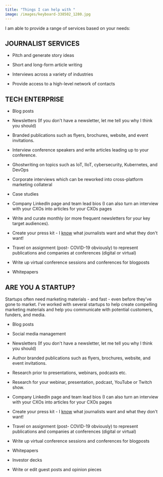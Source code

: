 ```yaml
---
title: "Things I can help with "
image: /images/keyboard-338502_1280.jpg
---
```

I am able to provide a range of services based on your needs: 

## JOURNALIST SERVICES

* Pitch and generate story ideas 

* Short and long-form article writing

* Interviews across a variety of industries 

* Provide access to a high-level network of contacts



## TECH ENTERPRISE

* Blog posts 

* Newsletters (If you don't have a newsletter, let me tell you why I think you should)

* Branded publications such as flyers, brochures, website, and event invitations.

* Interview conference speakers and write articles leading up to your conference. 

* Ghostwriting on topics such as IoT, IIoT, cybersecurity, Kubernetes, and DevOps

* Corporate interviews which can be reworked into cross-platform marketing collateral

* Case studies 

* Company LinkedIn page and team lead bios (I can also turn an interview with your CXOs into articles for your CXOs pages

* Write and curate monthly (or more frequent newsletters for your key target audiences).

* Create your press kit - I [know](https://hackernoon.com/heres-why-journalists-wont-write-about-your-startup-ti7g338s) what journalists want and what they don't want! 

* Travel on assignment (post- COVID-19 obviously) to represent publications and companies at conferences (digital or virtual)

* Write up virtual conference sessions and conferences for blogposts 

* Whitepapers


## ARE YOU A STARTUP?

Startups often need marketing materials - and fast - even before they've gone to market. I've worked with several startups to help create compelling marketing materials and help you communicate with potential customers, funders, and media.   

* Blog posts 

* Social media management

* Newsletters (If you don't have a newsletter, let me tell you why I think you should)

* Author branded publications such as flyers, brochures, website, and event invitations.

* Research prior to presentations, webinars, podcasts etc.

* Research for your webinar, presentation, podcast, YouTube or Twitch show. 

* Company LinkedIn page and team lead bios (I can also turn an interview with your CXOs into articles for your CXOs pages

* Create your press kit - I [know](https://hackernoon.com/heres-why-journalists-wont-write-about-your-startup-ti7g338s) what journalists want and what they don't want! 

* Travel on assignment (post- COVID-19 obviously) to represent publications and companies at conferences (digital or virtual)

* Write up virtual conference sessions and conferences for blogposts 

* Whitepapers

* Investor decks

* Write or edit guest posts and opinion pieces